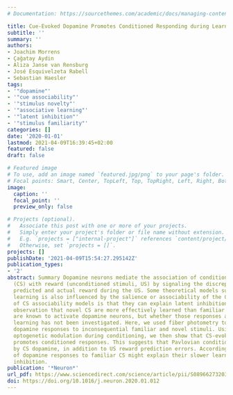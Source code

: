 ```yaml
---
# Documentation: https://sourcethemes.com/academic/docs/managing-content/

title: Cue-Evoked Dopamine Promotes Conditioned Responding during Learning
subtitle: ''
summary: ''
authors:
- Joachim Morrens
- Çağatay Aydin
- Aliza Janse van Rensburg
- José Esquivelzeta Rabell
- Sebastian Haesler
tags:
- '"dopamine"'
- '"cue associability"'
- '"stimulus novelty"'
- '"associative learning"'
- '"latent inhibition"'
- '"stimulus familiarity"'
categories: []
date: '2020-01-01'
lastmod: 2021-04-09T16:39:45+02:00
featured: false
draft: false

# Featured image
# To use, add an image named `featured.jpg/png` to your page's folder.
# Focal points: Smart, Center, TopLeft, Top, TopRight, Left, Right, BottomLeft, Bottom, BottomRight.
image:
  caption: ''
  focal_point: ''
  preview_only: false

# Projects (optional).
#   Associate this post with one or more of your projects.
#   Simply enter your project's folder or file name without extension.
#   E.g. `projects = ["internal-project"]` references `content/project/deep-learning/index.md`.
#   Otherwise, set `projects = []`.
projects: []
publishDate: '2021-04-09T15:54:27.295142Z'
publication_types:
- '2'
abstract: Summary Dopamine neurons mediate the association of conditioned stimuli
  (CS) with reward (unconditioned stimuli, US) by signaling the discrepancy between
  predicted and actual reward during the US. Some theoretical models suggest that
  learning is also influenced by the salience or associability of the CS. A hallmark
  of CS associability models is that they can explain latent inhibition, i.e., the
  observation that novel CS are more effectively learned than familiar CS. Novel CS
  are known to activate dopamine neurons, but whether those responses affect associative
  learning has not been investigated. Here, we used fiber photometry to characterize
  dopamine responses to inconsequential familiar and novel stimuli. Using bidirectional
  optogenetic modulation during conditioning, we then show that CS-evoked dopamine
  promotes conditioned responses. This suggests that Pavlovian conditioning is influenced
  by CS dopamine, in addition to US reward prediction errors. Accordingly, the absence
  of dopamine responses to familiar CS might explain their slower learning in latent
  inhibition.
publication: '*Neuron*'
url_pdf: https://www.sciencedirect.com/science/article/pii/S089662732030012X
doi: https://doi.org/10.1016/j.neuron.2020.01.012
---
```

